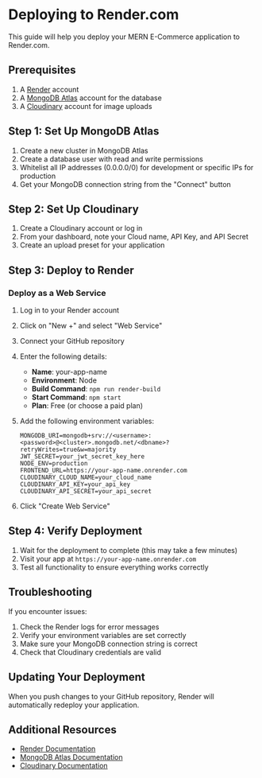 # Deploying to Render.com

This guide will help you deploy your MERN E-Commerce application to Render.com.

## Prerequisites

1. A [Render](https://render.com/) account
2. A [MongoDB Atlas](https://www.mongodb.com/cloud/atlas) account for the database
3. A [Cloudinary](https://cloudinary.com/) account for image uploads

## Step 1: Set Up MongoDB Atlas

1. Create a new cluster in MongoDB Atlas
2. Create a database user with read and write permissions
3. Whitelist all IP addresses (0.0.0.0/0) for development or specific IPs for production
4. Get your MongoDB connection string from the "Connect" button

## Step 2: Set Up Cloudinary

1. Create a Cloudinary account or log in
2. From your dashboard, note your Cloud name, API Key, and API Secret
3. Create an upload preset for your application

## Step 3: Deploy to Render

### Deploy as a Web Service

1. Log in to your Render account
2. Click on "New +" and select "Web Service"
3. Connect your GitHub repository
4. Enter the following details:
   - **Name**: your-app-name
   - **Environment**: Node
   - **Build Command**: `npm run render-build`
   - **Start Command**: `npm start`
   - **Plan**: Free (or choose a paid plan)

5. Add the following environment variables:
   ```
   MONGODB_URI=mongodb+srv://<username>:<password>@<cluster>.mongodb.net/<dbname>?retryWrites=true&w=majority
   JWT_SECRET=your_jwt_secret_key_here
   NODE_ENV=production
   FRONTEND_URL=https://your-app-name.onrender.com
   CLOUDINARY_CLOUD_NAME=your_cloud_name
   CLOUDINARY_API_KEY=your_api_key
   CLOUDINARY_API_SECRET=your_api_secret
   ```

6. Click "Create Web Service"

## Step 4: Verify Deployment

1. Wait for the deployment to complete (this may take a few minutes)
2. Visit your app at `https://your-app-name.onrender.com`
3. Test all functionality to ensure everything works correctly

## Troubleshooting

If you encounter issues:

1. Check the Render logs for error messages
2. Verify your environment variables are set correctly
3. Make sure your MongoDB connection string is correct
4. Check that Cloudinary credentials are valid

## Updating Your Deployment

When you push changes to your GitHub repository, Render will automatically redeploy your application.

## Additional Resources

- [Render Documentation](https://render.com/docs)
- [MongoDB Atlas Documentation](https://docs.atlas.mongodb.com/)
- [Cloudinary Documentation](https://cloudinary.com/documentation) 